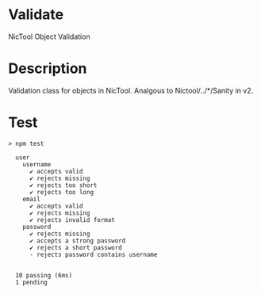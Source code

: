 # Validate

NicTool Object Validation

# Description

Validation class for objects in NicTool. Analgous to Nictool/../\*/Sanity in v2.

# Test

````
> npm test

  user
    username
      ✔ accepts valid
      ✔ rejects missing
      ✔ rejects too short
      ✔ rejects too long
    email
      ✔ accepts valid
      ✔ rejects missing
      ✔ rejects invalid format
    password
      ✔ rejects missing
      ✔ accepts a strong password
      ✔ rejects a short password
      - rejects password contains username


  10 passing (6ms)
  1 pending


````
